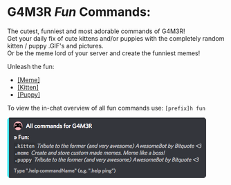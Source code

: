 # G4M3R _Fun_ Commands:

The cutest, funniest and most adorable commands of G4M3R!  
Get your daily fix of cute kittens and/or puppies with the completely random kitten / puppy .GIF's and pictures.  
Or be the meme lord of your server and create the funniest memes!

Unleash the fun:

* [\[Meme\]](/commands/fun/meme.md)
* [\[Kitten\]](/commands/fun/kitten.md)
* [\[Puppy\]](/commands/fun/puppy.md)

To view the in-chat overview of all fun commands use: `[prefix]h fun`

![](/assets/funcategory.png)

